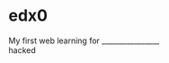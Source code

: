 # edx0

<!Doctype html>
<html>
<head>
<title>
The Web of thing 
</title>
</head>
<body>
My first web learning for ________________</br>hacked
</body>
</html>
